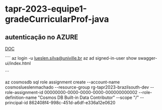 # tapr-2023-equipe1-gradeCurricularProf-java

## autenticação no AZURE
[DOC](https://learn.microsoft.com/en-us/cli/azure/install-azure-cli-linux?pivots=apt)

´´´´
az login -u lueslen.silva@univille.br
az ad signed-in-user show
swagger-ui/index.html

´´´

az cosmosdb sql role assignment create --account-name cosmoslueslenmachado --resource-group rg-tapr2023-brazilsouth-dev --role-assignment-id 00000000-0000-0000-0000-000000000002 --role-definition-name "Cosmos DB Built-in Data Contributor" --scope "/" --principal-id 862408f4-998c-451d-a6df-e336a12e0620

